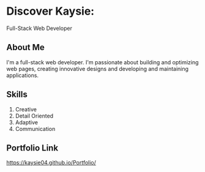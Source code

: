 # Discover Kaysie: 
Full-Stack Web Developer

## About Me
I'm a full-stack web developer.
I'm passionate about building and optimizing web pages,
creating innovative designs and
developing and maintaining applications.

## Skills
 1. Creative
 2. Detail Oriented
 3. Adaptive
 4. Communication

## Portfolio Link
 https://kaysie04.github.io/Portfolio/